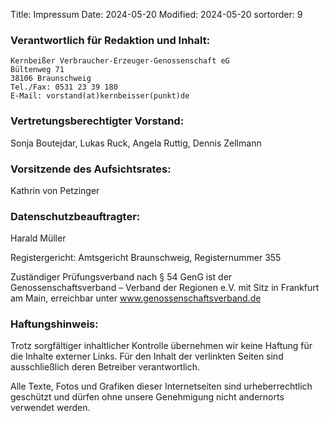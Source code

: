 Title: Impressum
Date: 2024-05-20
Modified: 2024-05-20
sortorder: 9

### Verantwortlich für Redaktion und Inhalt:

```
Kernbeißer Verbraucher-Erzeuger-Genossenschaft eG
Bültenweg 71
38106 Braunschweig
Tel./Fax: 0531 23 39 180
E-Mail: vorstand(at)kernbeisser(punkt)de
```

### Vertretungsberechtigter Vorstand:
Sonja Boutejdar, Lukas Ruck, Angela Ruttig, Dennis Zellmann

### Vorsitzende des Aufsichtsrates:
Kathrin von Petzinger

### Datenschutzbeauftragter:
Harald Müller

Registergericht: Amtsgericht Braunschweig, Registernummer 355

Zuständiger Prüfungsverband nach § 54 GenG ist der
Genossenschaftsverband – Verband der Regionen e.V. mit Sitz in Frankfurt am Main,
erreichbar unter www.genossenschaftsverband.de

### Haftungshinweis:
Trotz sorgfältiger inhaltlicher Kontrolle übernehmen wir keine Haftung für die Inhalte externer Links. Für den Inhalt der verlinkten Seiten sind ausschließlich deren Betreiber verantwortlich.

Alle Texte, Fotos und Grafiken dieser Internetseiten sind urheberrechtlich geschützt und dürfen ohne unsere Genehmigung nicht andernorts verwendet werden.

